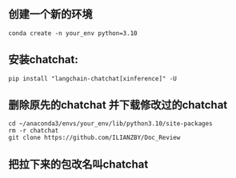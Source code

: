## 创建一个新的环境 
```
conda create -n your_env python=3.10
```

## 安装chatchat:
```
pip install "langchain-chatchat[xinference]" -U
```

## 删除原先的chatchat 并下载修改过的chatchat
```
cd ~/anaconda3/envs/your_env/lib/python3.10/site-packages
rm -r chatchat
git clone https://github.com/ILIANZBY/Doc_Review
```
## 把拉下来的包改名叫chatchat
